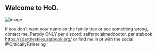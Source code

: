 ## Welcome to HoD.

![image](https://github.com/user-attachments/assets/703a6763-4f03-40f2-a445-343d782637f4)







if you don't want your name on the family tree or see something wrong, contact me, Parody ONLY per discord: selfproclaimeddoctor, per atabook https://soartheskies.atabook.org/ or find me in pt with the social @CriticallyFathering
